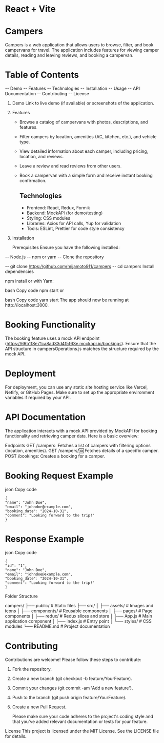 # React + Vite

# Campers

Campers is a web application that allows users to browse, filter, and book campervans for travel. The application includes features for viewing camper details, reading and leaving reviews, and booking a campervan.

# Table of Contents

-- Demo
-- Features
-- Technologies
-- Installation
-- Usage
-- API Documentation
-- Contributing
-- License

1. Demo
   Link to live demo (if available) or screenshots of the application.

2. Features

   - Browse a catalog of campervans with photos, descriptions, and features.
   - Filter campers by location, amenities (AC, kitchen, etc.), and vehicle type.
   - View detailed information about each camper, including pricing, location, and reviews.
   - Leave a review and read reviews from other users.
   - Book a campervan with a simple form and receive instant booking confirmation.

     ## Technologies

     - Frontend: React, Redux, Formik
     - Backend: MockAPI (for demo/testing)
     - Styling: CSS modules
     - Libraries: Axios for API calls, Yup for validation
     - Tools: ESLint, Prettier for code style consistency

3. Installation

   Prerequisites
   Ensure you have the following installed:

-- Node.js
-- npm or yarn
-- Clone the repository

-- git clone https://github.com/mijamoto911/campers
-- cd campers
Install dependencies

npm install
or with Yarn:

bash
Copy code
npm start
or

bash
Copy code
yarn start
The app should now be running at http://localhost:3000.

# Booking Functionality

The booking feature uses a mock API endpoint (https://66b1f8e71ca8ad33d4f5f63e.mockapi.io/bookings). Ensure that the API structure in campersOperations.js matches the structure required by the mock API.

# Deployment

For deployment, you can use any static site hosting service like Vercel, Netlify, or GitHub Pages. Make sure to set up the appropriate environment variables if required by your API.

# API Documentation

The application interacts with a mock API provided by MockAPI for booking functionality and retrieving camper data. Here is a basic overview:

Endpoints
GET /campers: Fetches a list of campers with filtering options (location, amenities).
GET /campers/:id: Fetches details of a specific camper.
POST /bookings: Creates a booking for a camper.

# Booking Request Example

json
Copy code

```POST /bookings
{
"name": "John Doe",
"email": "johndoe@example.com",
"booking_date": "2024-10-31",
"comment": "Looking forward to the trip!"
}
```

# Response Example

json
Copy code

```
{
"id": "1",
"name": "John Doe",
"email": "johndoe@example.com",
"booking_date": "2024-10-31",
"comment": "Looking forward to the trip!"
}
```

Folder Structure

campers/
├── public/ # Static files
├── src/
│ ├── assets/ # Images and icons
│ ├── components/ # Reusable components
│ ├── pages/ # Page components
│ ├── redux/ # Redux slices and store
│ ├── App.js # Main application component
│ ├── index.js # Entry point
│ └── styles/ # CSS modules
└── README.md # Project documentation

# Contributing

Contributions are welcome! Please follow these steps to contribute:

1. Fork the repository.
2. Create a new branch (git checkout -b feature/YourFeature).
3. Commit your changes (git commit -am 'Add a new feature').
4. Push to the branch (git push origin feature/YourFeature).
5. Create a new Pull Request.

   Please make sure your code adheres to the project's coding style and that you've added relevant documentation or tests for your feature.

License
This project is licensed under the MIT License. See the LICENSE file for details.

```

```
